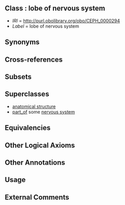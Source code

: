 
## Class : lobe of nervous system

 * *IRI* = http://purl.obolibrary.org/obo/CEPH_0000294
 * *Label* = lobe of nervous system

## Synonyms


## Cross-references


## Subsets


## Superclasses

 * [anatomical structure](../../UBERON/61/UBERON_0000061.md)
 * [part_of](../../BFO/50/BFO_0000050.md) some [nervous system](../../UBERON/16/UBERON_0001016.md)

## Equivalencies


## Other Logical Axioms


## Other Annotations


## Usage


## External Comments

